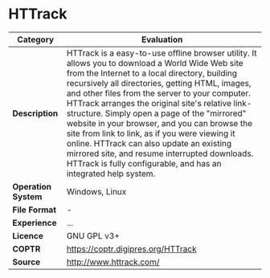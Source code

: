 # HTTrack

| Category | Evaluation |
| --- | --- |
| **Description** | HTTrack is a easy-to-use offline browser utility. It allows you to download a World Wide Web site from the Internet to a local directory, building recursively all directories, getting HTML, images, and other files from the server to your computer. HTTrack arranges the original site's relative link-structure. Simply open a page of the "mirrored" website in your browser, and you can browse the site from link to link, as if you were viewing it online. HTTrack can also update an existing mirrored site, and resume interrupted downloads. HTTrack is fully configurable, and has an integrated help system. |
| **Operation System** | Windows, Linux |
| **File Format** | - |
| **Experience** | ... |
| **Licence** | GNU GPL v3+ |
| **COPTR** | https://coptr.digipres.org/HTTrack |
| **Source** | http://www.httrack.com/ |
